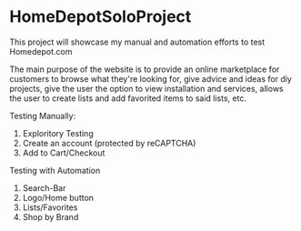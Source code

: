 # HomeDepotSoloProject

This project will showcase my manual and automation efforts to test Homedepot.com

The main purpose of the website is to provide an online marketplace for customers to browse what they're looking for, give advice and ideas for diy projects, give the user the option to view installation and services, allows the user to create lists and add favorited items to said lists, etc. 

Testing Manually:
1. Exploritory Testing
2. Create an account (protected by reCAPTCHA)
3. Add to Cart/Checkout

Testing with Automation
1. Search-Bar
2. Logo/Home button
3. Lists/Favorites
4. Shop by Brand
